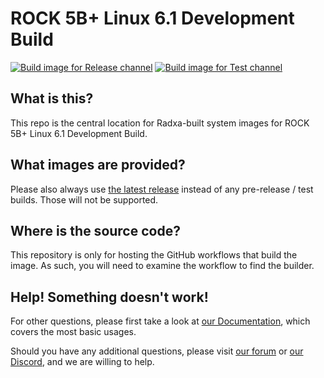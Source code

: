 # ROCK 5B+ Linux 6.1 Development Build
[![Build image for Release channel](https://github.com/radxa-build/rock-5b-plus-6_1/actions/workflows/build.yml/badge.svg)](https://github.com/radxa-build/rock-5b-plus-6_1/actions/workflows/build.yml) [![Build image for Test channel](https://github.com/radxa-build/rock-5b-plus-6_1/actions/workflows/test.yml/badge.svg)](https://github.com/radxa-build/rock-5b-plus-6_1/actions/workflows/test.yml)

## What is this?

This repo is the central location for Radxa-built system images for ROCK 5B+ Linux 6.1 Development Build.

## What images are provided?

Please also always use [the latest release](https://github.com/radxa-build/rock-5b-plus-6_1/releases/latest) instead of any pre-release / test builds. Those will not be supported.

## Where is the source code?

This repository is only for hosting the GitHub workflows that build the image. As such, you will need to examine the workflow to find the builder.

## Help! Something doesn't work!

For other questions, please first take a look at [our Documentation](https://docs.radxa.com), which covers the most basic usages.

Should you have any additional questions, please visit [our forum](https://forum.radxa.com/) or [our Discord](https://rock.sh/go), and we are willing to help.
